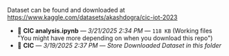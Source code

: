 Dataset can be found and downloaded at https://www.kaggle.com/datasets/akashdogra/cic-iot-2023


- 📄 **CIC analysis.ipynb** — *3/21/2025 2:34 PM* — `118 KB` (Working files "You might have more depending on when you download this repo")
- 📁 **CIC** — *3/19/2025 2:37 PM* — *Store Downloaded Dataset in this folder*

